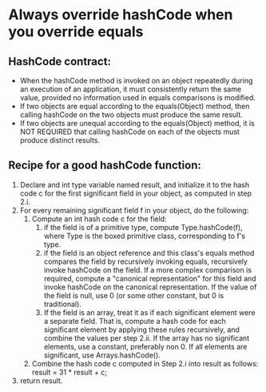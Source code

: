 # Always override hashCode when you override equals

## HashCode contract:
- When the hashCode method is invoked on an object repeatedly during an execution of an application, it must consistently return the same value, provided no information used in equals comparisons is modified.
- If two objects are equal according to the equals(Object) method, then calling hashCode on the two objects must produce the same result.
- If two objects are unequal according to the equals(Object) method, it is NOT REQUIRED that calling hashCode on each of the objects must produce distinct results.


## Recipe for a good hashCode function:
1. Declare and int type variable named result, and initialize it to the hash code c for the first significant field in your object, as computed in step 2.i.
2. For every remaining significant field f in your object, do the following:
   1. Compute an int hash code c for the field:
      1. if the field is of a primitive type, compute Type.hashCode(f), where Type is the boxed primitive class, corresponding to f's type.
      2. if the field is an object reference and this class's equals method compares the field by recursively invoking equals, recursively invoke hashCode on the field. If a more complex comparison is required, compute a "canonical representation" for this field and invoke hashCode on the canonical representation. If the value of the field is null, use 0 (or some other constant, but 0 is traditional).
      3. If the field is an array, treat it as if each significant element were a separate field. That is, compute a hash code for each significant element by applying these rules recursively, and combine the values per step 2.ii. If the array has no significant elements, use a constant, preferably non 0. If all elements are significant, use Arrays.hashCode().
   2. Combine the hash code c computed in Step 2.i into result as follows: result = 31 * result + c;
3. return result.

